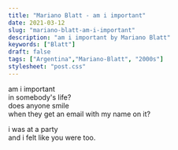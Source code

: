 ```yaml
---
title: "Mariano Blatt - am i important"
date: 2021-03-12
slug: "mariano-blatt-am-i-important"
description: "am i important by Mariano Blatt"
keywords: ["Blatt"]
draft: false
tags: ["Argentina","Mariano-Blatt", "2000s"]
stylesheet: "post.css"
---
```

am i important  
in somebody's life?  
does anyone smile  
when they get an email with my name on it?  
  
i was at a party  
and i felt like you were too.
